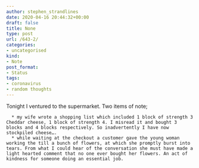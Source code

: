 ```yaml
---
author: stephen_strandlines
date: 2020-04-16 20:44:32+00:00
draft: false
title: None
type: post
url: /643-2/
categories:
- uncategorised
kind:
- Note
post_format:
- Status
tags:
- coronavirus
- random thoughts
---
```


Tonight I ventured to the supermarket. Two items of note;




      * my wife wrote a shopping list which included 1 block of strength 3 Cheddar cheese, 1 block of strength 4. I misread it and bought 3 blocks and 4 blocks respectively. So inadvertently I have now stockpiled cheese….
      * while waiting at the checkout a customer gave the young woman working the till a bunch of flowers, at which she promptly burst into tears. From what I could hear of the conversation she must have made a light hearted comment that no one ever bought her flowers. An act of kindness for someone doing an essential job.

